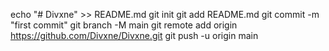 echo "# Divxne" >> README.md
git init
git add README.md
git commit -m "first commit"
git branch -M main
git remote add origin https://github.com/Divxne/Divxne.git
git push -u origin main
